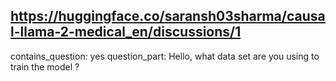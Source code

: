 ## https://huggingface.co/saransh03sharma/causal-llama-2-medical_en/discussions/1

contains_question: yes
question_part: Hello, what data set are you using to train the model ?